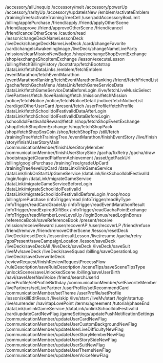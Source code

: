 /accessory/allUnequip
/accessory/melt
/accessory/powerUp
/accessory/rarityUp
/accessory/updateIsNew
/emblem/activateEmblem
/trainingTree/activateTrainingTreeCell
/user/addAccessoryBoxLimit
/billing/applePurchase
/friend/apply
/friend/applyOtherScene
/friend/approve
/friend/approveOtherScene
/friend/cancel
/friend/cancelOtherScene
/caution/read
/lesson/changeDeckNameLessonDeck
/liveDeck/changeDeckNameLiveDeck
/card/changeFavorite
/card/changeIsAwakeningImage
/liveDeck/changeNameLiveParty
/mission/clearMissionNewBadge
/shop/exchangeShopEventExchange
/shop/exchangeShopItemExchange
/lesson/executeLesson
/billing/fetchBillingHistory
/bootstrap/fetchBootstrap
/dataLink/fetchDataLinks
/emblem/fetchEmblem
/eventMarathon/fetchEventMarathon
/eventMarathonRanking/fetchEventMarathonRanking
/friend/fetchFriendList
/gacha/fetchGachaMenu
/dataLink/fetchGameServiceData
/dataLink/fetchGameServiceDataBeforeLogin
/live/fetchLiveMusicSelect
/livePartners/fetch
/loveRanking/fetch
/mission/fetchMission
/notice/fetchNotice
/notice/fetchNoticeDetail
/notice/fetchNoticeList
/card/getOtherUserCard
/present/fetch
/userProfile/fetchProfile
/dataLink/fetchSchoolIdolFestivalIdDataAfterLogin
/dataLink/fetchSchoolIdolFestivalIdDataBeforeLogin
/schoolIdolFestivalIdReward/fetch
/shop/fetchShopEventExchange
/shop/fetchShopItemExchange
/shop/fetchShopPack
/shop/fetchShopSnsCoin
/shop/fetchShopTop
/still/fetch
/trainingTree/fetchTrainingTree
/eventMarathon/finishEventStory
/live/finish
/story/finishUserStoryMain
/communicationMember/finishUserStoryMember
/communicationMember/finishUserStorySide
/gacha/fixRetry
/gacha/draw
/bootstrap/getClearedPlatformAchievement
/asset/getPackUrl
/billing/googlePurchase
/trainingTree/gradeUpCard
/trainingTree/levelUpCard
/dataLink/linkGameService
/dataLink/linkOnStartUpGameService
/dataLink/linkSchoolIdolFestivalId
/login/login
/dataLink/migrateGameService
/dataLink/migrateGameServiceBeforeLogin
/dataLink/migrateSchoolIdolFestivalId
/dataLink/migrateSchoolIdolFestivalIdBeforeLogin
/noop/noop
/billing/prePurchase
/infoTrigger/read
/infoTrigger/readByType
/infoTrigger/readCardGradeUp
/infoTrigger/readEventMarathonResult
/infoTrigger/readExpiredGiftBox
/infoTrigger/readGachaPointExchange
/infoTrigger/readMemberLoveLevelUp
/loginBonus/readLoginBonus
/referenceBook/saveReferenceBook
/present/receive
/mission/receiveReward
/user/recoverAP
/user/recoverLP
/friend/refuse
/friend/remove
/friend/removeOtherScene
/lesson/resetDeck
/liveDeck/resetDeck
/lesson/resultLesson
/live/resume
/gacha/retry
/gpsPresent/saveCampaignLocation
/lesson/saveDeck
/liveDeck/saveDeckAll
/liveDeck/saveDeck
/liveDeck/saveSuit
/liveMv/saveDeck
/liveDeck/saveSquad
/billing/saveOperationLog
/liveDeck/saveOverwriteDeck
/reviewRequest/finishReviewRequestProcessFlow
/ruleDescription/saveRuleDescription
/sceneTips/saveSceneTipsType
/unlockScene/saveUnlockedScene
/billing/saveUserBirth
/navi/saveUserNaviVoice
/friend/searchUserId
/userProfile/setProfileBirthday
/communicationMember/setFavoriteMember
/livePartners/setLivePartner
/userProfile/setRecommendCard
/communicationMember/setTheme
/userProfile/setProfile
/lesson/skillEditResult
/live/skip
/live/start
/liveMv/start
/login/startup
/live/surrender
/navi/tapLovePoint
/terms/agreement
/tutorial/phaseEnd
/dataLink/unlinkGameService
/dataLink/unlinkSchoolIdolFestivalId
/card/updateCardNewFlag
/gameSettings/updatePushNotificationSettings
/communicationMember/updateUserCardNewFlag
/communicationMember/updateUserCustomBackgroundNewFlag
/communicationMember/updateUserLiveDifficultyNewFlag
/communicationMember/updateUserStoryMemberNewFlag
/communicationMember/updateUserStorySideNewFlag
/communicationMember/updateUserSuitNewFlag
/communicationMember/updateUserThemeNewFlag
/communicationMember/updateUserVoiceNewFlag